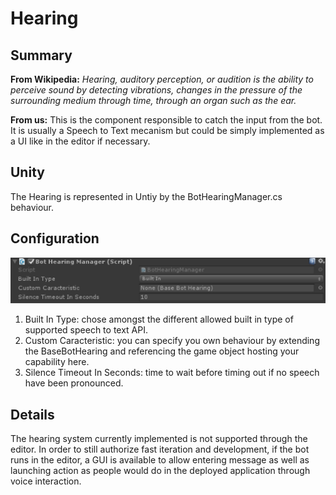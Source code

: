 Hearing
========

## Summary
**From Wikipedia:** *Hearing, auditory perception, or audition is the ability to perceive sound by detecting vibrations, changes in the pressure of the surrounding medium through time, through an organ such as the ear.*

**From us:** This is the component responsible to catch the input from the bot. It is usually a Speech to Text mecanism but could be simply implemented as a UI like in the editor if necessary.

## Unity
The Hearing is represented in Untiy by the BotHearingManager.cs behaviour.

## Configuration
![Configuration](Documentation/Pictures/Hearing.png)

1. Built In Type: chose amongst the different allowed built in type of supported speech to text API.
2. Custom Caracteristic: you can specify you own behaviour by extending the BaseBotHearing and referencing the game object hosting your capability here.
3. Silence Timeout In Seconds: time to wait before timing out if no speech have been pronounced.

## Details
The hearing system currently implemented is not supported through the editor. In order to still authorize fast iteration and development, if the bot runs in the editor, a GUI is available to allow entering message as well as launching action as people would do in the deployed application through voice interaction.   